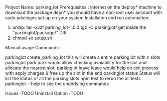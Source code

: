 Project Name: parking_lot
Prerequisites :
    internet on the deploy* machine to download the package depn* 
    you should have a non-root user account with sudo privileges set up on your system
Installation and run automation:
 
  1. unzip: tar -xvzf parking_lot-1.0.0.tgz -C parkinglot/
  get inside the "parkinglot/package/" DIR
  2. chmod +x setup.sh

Manual usage
Commands:

  parkinglot create_parking_lot  this will create a entire parking lot with n
                                 slots
  parkinglot park                park would allow checking avaiability for the
                                 slot and allocate the nearest slot.
  parkinglot leave               leave would help on exit process with apply
                                 charges & free up the slot in the end
  parkinglot status              Status will list the status of all the parking
                                 slots
  npm test                       to rerun the all tests   
  parkinglot --help              to see the underlying commands  

Issues
 -TODO
Uninstall Option
 -TODO 
